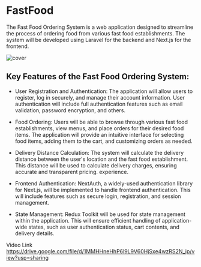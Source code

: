 
# FastFood

The Fast Food Ordering System is a web application designed to streamline the process of ordering food from various fast food establishments. The system will be developed using Laravel for the backend and Next.js for the frontend.

![cover](https://cdn.sanity.io/images/4c770ksx/production/646e6dd2e96055e9fe9804948788262d06a5333e-1351x635.png?w=1280)


## Key Features of the Fast Food Ordering System:

- User Registration and Authentication: The application will allow users to register, log in securely, and manage their account information. User authentication will include full authentication features such as email validation, password encryption, and others.

- Food Ordering: Users will be able to browse through various fast food establishments, view menus, and place orders for their desired food items. The application will provide an intuitive interface for selecting food items, adding them to the cart, and customizing orders as needed.

- Delivery Distance Calculation: The system will calculate the delivery distance between the user's location and the fast food establishment. This distance will be used to calculate delivery charges, ensuring accurate and transparent pricing.
experience.

- Frontend Authentication: NextAuth, a widely-used authentication library for Next.js, will be implemented to handle frontend authentication. This will include features such as secure login, registration, and session management.

- State Management: Redux Toolkit will be used for state management within the application. This will ensure efficient handling of application-wide states, such as user authentication status, cart contents, and delivery details.


Video Link
https://drive.google.com/file/d/1MMHHneHhP6l9L9V60HjSxe4wzRS2N_ip/view?usp=sharing
